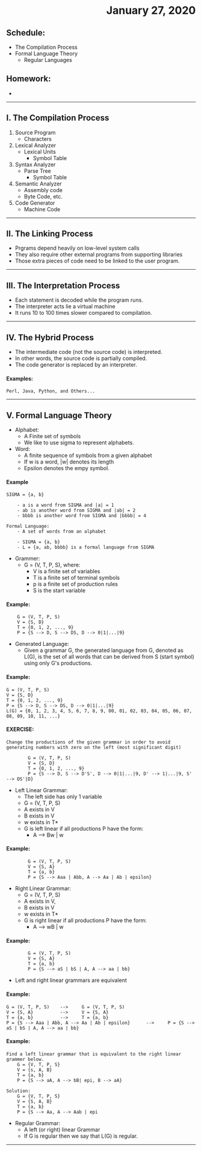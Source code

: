 # <div style="text-align: right"> January 27, 2020</div>

## Schedule:
- The Compilation Process
- Formal Language Theory
    - Regular Languages

## Homework:
- 
---
## I. The Compilation Process
1. Source Program
    + Characters
2. Lexical Analyzer
    + Lexical Units
        + Symbol Table
3. Syntax Analyzer
    + Parse Tree
        + Symbol Table
4. Semantic Analyzer
    + Assembly code
    + Byte Code, etc.
5. Code Generator
    + Machine Code

---
## II. The Linking Process
- Prgrams depend heavily on low-level system calls 
- They also require other external programs from supporting libraries
- Those extra pieces of code need to be linked to the user program.
---
## III. The Interpretation Process
- Each statement is decoded while the program runs.
- The interpreter acts lie a virtual machine
- It runs 10 to 100 times slower compared to compilation.
---
## IV. The Hybrid Process
- The intermediate code (not the source code) is interpreted.
- In other words, the source code is partially compiled.
- The code generator is replaced by an interpreter.
#### Examples:
```
Perl, Java, Python, and Others...
```
---
## V. Formal Language Theory
- Alphabet:
    - A Finite set of symbols
    - We like to use sigma to represent alphabets. 
- Word:
    - A finite sequence of symbols from a given alphabet
    - If w is a word, |w| denotes its length
    - Epsilon denotes the empy symbol.
#### Example
```
SIGMA = {a, b}

    - a is a word from SIGMA and |a| = 1
    - ab is another word from SIGMA and |ab| = 2
    - bbbb is another word from SIGMA and |bbbb| = 4

Formal Language:
    - A set of words from an alphabet

    - SIGMA = {a, b}
    - L = {a, ab, bbbb} is a formal language from SIGMA
```
- Grammer:
    - G = (V, T, P, S), where:
        - V is a finite set of variables
        - T is a finite set of terminal symbols        
        - p is a finite set of production rules
        - S is the start variable
#### Example:
```
    G = (V, T, P, S)
    V = {S, D}
    T = {0, 1, 2, ..., 9}
    P = {S --> D, S --> DS, D --> 0|1|...|9}
```    
- Generated Language:
    - Given a grammar G, the generated language from G, denoted as L(G), is the set of all words that can be derived from S (start symbol) using only G's productions.
#### Example:
```
G = (V, T, P, S)
V = {S, D}
T = {0, 1, 2, ..., 9}
P = {S --> D, S --> DS, D --> 0|1|...|9}
L(G) = {0, 1, 2, 3, 4, 5, 6, 7, 8, 9, 00, 01, 02, 03, 04, 05, 06, 07, 08, 09, 10, 11, ...}
```
#### EXERCISE:
```
Change the productions of the given grammar in order to avoid generating numbers with zero on the left (most significant digit)

        G = (V, T, P, S)
        V = {S, D}
        T = {0, 1, 2, ..., 9}
        P = {S --> D, S --> D'S', D --> 0|1|...|9, D' --> 1|...|9, S' --> DS'|D}        
```
- Left Linear Grammar:
    - The left side has only 1 variable
    - G = (V, T, P, S)
    - A exists in V
    - B exists in V
    - w exists in T*
    - G is left linear if all productions P have the form:
        - A --> Bw | w
#### Example:
```
        G = (V, T, P, S)
        V = {S, A}
        T = {a, b}
        P = {S --> Aaa | Abb, A --> Aa | Ab | epsilon}
```
- Right Linear Grammar:
    - G = (V, T, P, S)
    - A exists in V, 
    - B exists in V
    - w exists in T*
    - G is right linear if all productions P have the form:
        - A --> wB | w
#### Example:
```
        G = (V, T, P, S)
        V = {S, A}
        T = {a, b}
        P = {S --> aS | bS | A, A --> aa | bb}
```
- Left and right linear grammars are equivalent
#### Example:
```
G = (V, T, P, S)    -->     G = (V, T, P, S)
V = {S, A}          -->     V = {S, A}
T = {a, b}          -->     T = {a, b}
P = {S --> Aaa | Abb, A --> Aa | Ab | epsilon}      -->     P = {S --> aS | bS | A, A --> aa | bb}
```

#### Example:
```
Find a left linear grammar that is equivalent to the right linear grammer below.
    G = {V, T, P, S}
    V = {s, A, B}
    T = {a, b}
    P = {S --> aA, A --> bB| epi, B --> aA}

Solution:
    G = {V, T, P, S}
    V = {S, A, B}
    T = {a, b}
    P = {S --> Aa, A --> Aab | epi
```

- Regular Grammar:
    - A left (or right) linear Grammar
    - If G is regular then we say that L(G) is regular.
---

